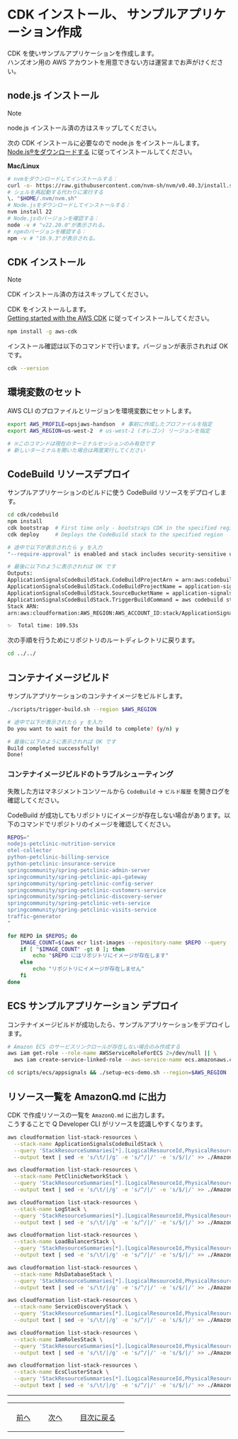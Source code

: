# CDK インストール、 サンプルアプリケーション作成

CDK を使いサンプルアプリケーションを作成します。  
ハンズオン用の AWS アカウントを用意できない方は運営までお声がけください。  

## node.js インストール

> [!NOTE]
> node.js インストール済の方はスキップしてください。 

次の CDK インストールに必要なので node.js をインストールします。  
[Node.js®をダウンロードする](https://nodejs.org/ja/download/) に従ってインストールしてください。  

**Mac/Linux**

```bash
# nvmをダウンロードしてインストールする：
curl -o- https://raw.githubusercontent.com/nvm-sh/nvm/v0.40.3/install.sh | bash
# シェルを再起動する代わりに実行する
\. "$HOME/.nvm/nvm.sh"
# Node.jsをダウンロードしてインストールする：
nvm install 22
# Node.jsのバージョンを確認する：
node -v # "v22.20.0"が表示される。
# npmのバージョンを確認する：
npm -v # "10.9.3"が表示される。
```

## CDK インストール

> [!NOTE]
> CDK インストール済の方はスキップしてください。 

CDK をインストールします。  
[Getting started with the AWS CDK](https://docs.aws.amazon.com/cdk/v2/guide/getting-started.html) に従ってインストールしてください。  

```bash
npm install -g aws-cdk
```

インストール確認は以下のコマンドで行います。バージョンが表示されれば OK です。    

```bash
cdk --version
```

## 環境変数のセット

AWS CLI のプロファイルとリージョンを環境変数にセットします。  

```bash
export AWS_PROFILE=opsjaws-handson  # 事前に作成したプロファイルを指定
export AWS_REGION=us-west-2  # us-west-2 (オレゴン) リージョンを指定

# ※このコマンドは現在のターミナルセッションのみ有効です
# 新しいターミナルを開いた場合は再度実行してください
```

## CodeBuild リソースデプロイ

サンプルアプリケーションのビルドに使う CodeBuild リソースをデプロイします。  

```bash
cd cdk/codebuild
npm install
cdk bootstrap  # First time only - bootstraps CDK in the specified region
cdk deploy     # Deploys the CodeBuild stack to the specified region

# 途中で以下が表示されたら y を入力
"--require-approval" is enabled and stack includes security-sensitive updates: 'Do you wish to deploy these changes' (y/n) y

# 最後に以下のように表示されれば OK です
Outputs:
ApplicationSignalsCodeBuildStack.CodeBuildProjectArn = arn:aws:codebuild:AWS_REGION:AWS_ACCOUNT_ID:project/application-signals-build
ApplicationSignalsCodeBuildStack.CodeBuildProjectName = application-signals-build
ApplicationSignalsCodeBuildStack.SourceBucketName = application-signals-codebuild-source-AWS_ACCOUNT_ID-AWS_REGION
ApplicationSignalsCodeBuildStack.TriggerBuildCommand = aws codebuild start-build --project-name application-signals-build --region AWS_REGION
Stack ARN:
arn:aws:cloudformation:AWS_REGION:AWS_ACCOUNT_ID:stack/ApplicationSignalsCodeBuildStack/5a840c80-a660-11f0-9b71-0a512da58efd

✨  Total time: 109.53s
```

次の手順を行うためにリポジトリのルートディレクトリに戻ります。  

```bash 	
cd ../../
```

## コンテナイメージビルド

サンプルアプリケーションのコンテナイメージをビルドします。  

```bash
./scripts/trigger-build.sh --region $AWS_REGION

# 途中で以下が表示されたら y を入力
Do you want to wait for the build to complete? (y/n) y

# 最後に以下のように表示されれば OK です
Build completed successfully!
Done!
```

### コンテナイメージビルドのトラブルシューティング

失敗した方はマネジメントコンソールから `CodeBuild` → `ビルド履歴` を開きログを確認してください。  

CodeBuild が成功してもリポジトリにイメージが存在しない場合があります。以下のコマンドでリポジトリのイメージを確認してください。  

```bash
REPOS="
nodejs-petclinic-nutrition-service
otel-collector
python-petclinic-billing-service
python-petclinic-insurance-service
springcommunity/spring-petclinic-admin-server
springcommunity/spring-petclinic-api-gateway
springcommunity/spring-petclinic-config-server
springcommunity/spring-petclinic-customers-service
springcommunity/spring-petclinic-discovery-server
springcommunity/spring-petclinic-vets-service
springcommunity/spring-petclinic-visits-service
traffic-generator
"

for REPO in $REPOS; do
	IMAGE_COUNT=$(aws ecr list-images --repository-name $REPO --query 'length(imageIds)' --output text)
	if [ "$IMAGE_COUNT" -gt 0 ]; then
		echo "$REPO にはリポジトリにイメージが存在します"
	else
		echo "リポジトリにイメージが存在しません"
	fi
done
```


## ECS サンプルアプリケーション デプロイ

コンテナイメージビルドが成功したら、サンプルアプリケーションをデプロイします。  

```bash
# Amazon ECS のサービスリンクロールが存在しない場合のみ作成する
aws iam get-role --role-name AWSServiceRoleForECS 2>/dev/null || \
  aws iam create-service-linked-role --aws-service-name ecs.amazonaws.com

cd scripts/ecs/appsignals && ./setup-ecs-demo.sh --region=$AWS_REGION
```


## リソース一覧を AmazonQ.md に出力

CDK で作成リソースの一覧を `AmazonQ.md` に出力します。  
こうすることで Q Developer CLI がリソースを認識しやすくなります。  

```bash
aws cloudformation list-stack-resources \
  --stack-name ApplicationSignalsCodeBuildStack \
  --query 'StackResourceSummaries[*].[LogicalResourceId,PhysicalResourceId,ResourceType]' \
  --output text | sed -e 's/\t/|/g' -e 's/^/|/' -e 's/$/|/' >> ./AmazonQ.md

aws cloudformation list-stack-resources \
  --stack-name PetClinicNetworkStack \
  --query 'StackResourceSummaries[*].[LogicalResourceId,PhysicalResourceId,ResourceType]' \
  --output text | sed -e 's/\t/|/g' -e 's/^/|/' -e 's/$/|/' >> ./AmazonQ.md

aws cloudformation list-stack-resources \
  --stack-name LogStack \
  --query 'StackResourceSummaries[*].[LogicalResourceId,PhysicalResourceId,ResourceType]' \
  --output text | sed -e 's/\t/|/g' -e 's/^/|/' -e 's/$/|/' >> ./AmazonQ.md

aws cloudformation list-stack-resources \
  --stack-name LoadBalancerStack \
  --query 'StackResourceSummaries[*].[LogicalResourceId,PhysicalResourceId,ResourceType]' \
  --output text | sed -e 's/\t/|/g' -e 's/^/|/' -e 's/$/|/' >> ./AmazonQ.md

aws cloudformation list-stack-resources \
  --stack-name RdsDatabaseStack \
  --query 'StackResourceSummaries[*].[LogicalResourceId,PhysicalResourceId,ResourceType]' \
  --output text | sed -e 's/\t/|/g' -e 's/^/|/' -e 's/$/|/' >> ./AmazonQ.md

aws cloudformation list-stack-resources \
  --stack-name ServiceDiscoveryStack \
  --query 'StackResourceSummaries[*].[LogicalResourceId,PhysicalResourceId,ResourceType]' \
  --output text | sed -e 's/\t/|/g' -e 's/^/|/' -e 's/$/|/' >> ./AmazonQ.md

aws cloudformation list-stack-resources \
  --stack-name IamRolesStack \
  --query 'StackResourceSummaries[*].[LogicalResourceId,PhysicalResourceId,ResourceType]' \
  --output text | sed -e 's/\t/|/g' -e 's/^/|/' -e 's/$/|/' >> ./AmazonQ.md

aws cloudformation list-stack-resources \
  --stack-name EcsClusterStack \
  --query 'StackResourceSummaries[*].[LogicalResourceId,PhysicalResourceId,ResourceType]' \
  --output text | sed -e 's/\t/|/g' -e 's/^/|/' -e 's/$/|/' >> ./AmazonQ.md
```

---

<table>
<tr>
<td align="left" style="padding: 20px;"><a href="chap1.md">前へ</a></td>
<td align="right" style="padding: 20px;"><a href="chap3.md">次へ</a></td>
<td align="center" style="padding: 20px;"><a href="README.md">目次に戻る</a></td>
</tr>
</table>
